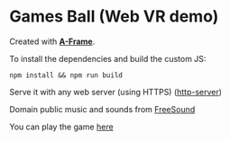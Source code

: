 # Games Ball (Web VR demo)

Created with **[A-Frame](https://aframe.io/)**.

To install the dependencies and build the custom JS:

    npm install && npm run build
	
Serve it with any web server (using HTTPS) ([http-server](https://www.npmjs.com/package/http-server))

Domain public music and sounds from [FreeSound](https://freesound.org/)

You can play the game [here](https://webvrdemo.ramonlence.com)